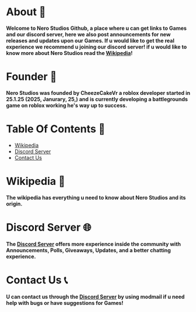 # About 📄

**Welcome to Nero Studios Github,
a place where u can get links to Games and our discord server,
here we also post announcements for new releases and updates upon our Games. 
If u would like to get the real experience we recommend u joining our discord server!
if u would like to know more about Nero Studios read the [Wikipedia](https://github.com/JannikXDev/Nero-Studios/wiki)!**

# Founder 👑

**Nero Studios was founded by CheezeCakeVr a roblox developer started in 25.1.25 (2025, Janurary, 25,) and is currently developing a battlegrounds game on roblox working he's way up to success.**

# Table Of Contents 🔗

- [Wikipedia](https://github.com/JannikXDev/Nero-Studios/wiki)
- [Discord Server](https://discord.gg/WE43xjAxAy)
- [Contact Us](https://discord.gg/WE43xjAxAy)

# Wikipedia 📃

**The wikipedia has everything u need to know
about Nero Studios and its origin.**

# Discord Server 🌐

**The [Discord Server](https://discord.gg/WE43xjAxAy) offers more experience inside the community with Announcements, Polls, Giveaways, Updates, and a better chatting experience.**

# Contact Us 📞

**U can contact us through the [Discord Server](https://discord.gg/WE43xjAxAy) by using modmail if u need help with bugs or have suggestions for Games!**
